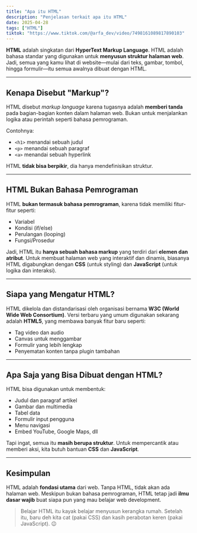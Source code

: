 ```yaml
---
title: "Apa itu HTML"
description: "Penjelasan terkait apa itu HTML"
date: 2025-04-28
tags: ["HTML"]
tiktok: "https://www.tiktok.com/@arfa_dev/video/7498161089817890103"
---
```


**HTML** adalah singkatan dari **HyperText Markup Language**. HTML adalah bahasa standar yang digunakan untuk **menyusun struktur halaman web**. Jadi, semua yang kamu lihat di website—mulai dari teks, gambar, tombol, hingga formulir—itu semua awalnya dibuat dengan HTML.

---

## Kenapa Disebut "Markup"?

HTML disebut _markup language_ karena tugasnya adalah **memberi tanda** pada bagian-bagian konten dalam halaman web. Bukan untuk menjalankan logika atau perintah seperti bahasa pemrograman.

Contohnya:

- `<h1>` menandai sebuah judul
- `<p>` menandai sebuah paragraf
- `<a>` menandai sebuah hyperlink

HTML **tidak bisa berpikir**, dia hanya mendefinisikan struktur.

---

## HTML Bukan Bahasa Pemrograman

HTML **bukan termasuk bahasa pemrograman**, karena tidak memiliki fitur-fitur seperti:

- Variabel
- Kondisi (if/else)
- Perulangan (looping)
- Fungsi/Prosedur

Jadi, HTML itu **hanya sebuah bahasa markup** yang terdiri dari **elemen dan atribut**. Untuk membuat halaman web yang interaktif dan dinamis, biasanya HTML digabungkan dengan **CSS** (untuk styling) dan **JavaScript** (untuk logika dan interaksi).

---

## Siapa yang Mengatur HTML?

HTML dikelola dan distandarisasi oleh organisasi bernama **W3C (World Wide Web Consortium)**. Versi terbaru yang umum digunakan sekarang adalah **HTML5**, yang membawa banyak fitur baru seperti:

- Tag video dan audio
- Canvas untuk menggambar
- Formulir yang lebih lengkap
- Penyematan konten tanpa plugin tambahan

---

## Apa Saja yang Bisa Dibuat dengan HTML?

HTML bisa digunakan untuk membentuk:

- Judul dan paragraf artikel
- Gambar dan multimedia
- Tabel data
- Formulir input pengguna
- Menu navigasi
- Embed YouTube, Google Maps, dll

Tapi ingat, semua itu **masih berupa struktur**. Untuk mempercantik atau memberi aksi, kita butuh bantuan **CSS** dan **JavaScript**.

---

## Kesimpulan

HTML adalah **fondasi utama** dari web. Tanpa HTML, tidak akan ada halaman web. Meskipun bukan bahasa pemrograman, HTML tetap jadi **ilmu dasar wajib** buat siapa pun yang mau belajar web development.

> Belajar HTML itu kayak belajar menyusun kerangka rumah. Setelah itu, baru deh kita cat (pakai CSS) dan kasih perabotan keren (pakai JavaScript). 😉
